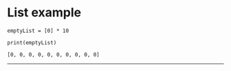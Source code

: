 # List example

```
emptyList = [0] * 10

print(emptyList)
```

```
[0, 0, 0, 0, 0, 0, 0, 0, 0, 0]
```

---
